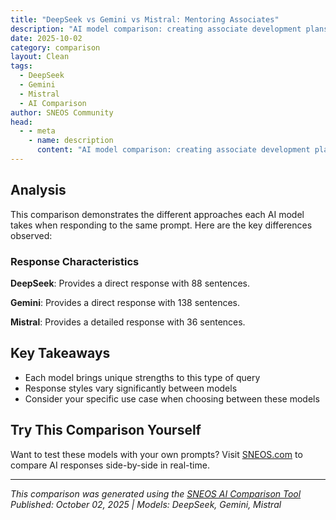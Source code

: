 ```yaml
---
title: "DeepSeek vs Gemini vs Mistral: Mentoring Associates"
description: "AI model comparison: creating associate development plans..."
date: 2025-10-02
category: comparison
layout: Clean
tags:
  - DeepSeek
  - Gemini
  - Mistral
  - AI Comparison
author: SNEOS Community
head:
  - - meta
    - name: description
      content: "AI model comparison: creating associate development plans..."
---
```


<ChatComparison
  title="DeepSeek vs Gemini vs Mistral: Mentoring Associates"
  prompt="creating associate development plans"
  :responses='{
    "DeepSeek": "Of course. Creating effective Associate Development Plans (ADPs) is a critical skill for any manager who wants to foster growth, improve performance, and retain top talent.\n\nThis guide will walk you through the entire process, from philosophy to a practical template.\n\n### The Philosophy: What is an ADP and Why is it Important?\n\nAn **Associate Development Plan (ADP)** is a collaborative, forward-looking document created by a manager and an associate. It outlines the skills, knowledge, and experiences the associate needs to develop to achieve their career goals and contribute more effectively to the organization.\n\n**Key Benefits:**\n*   **For the Associate:** Provides clarity, motivation, and a clear path for career growth.\n*   **For the Manager:** Builds a stronger, more skilled, and more engaged team.\n*   **For the Organization:** Increases retention, improves succession planning, and fosters a culture of continuous learning.\n\n---\n\n### The 5-Step Process for Creating an Effective ADP\n\nFollow these steps to ensure the plan is meaningful and actionable.\n\n#### Step 1: Preparation \u0026 Discovery (Before the Meeting)\n\nThis is the foundation. Don\u0027t go into the meeting cold.\n\n*   **Manager\u0027s Preparation:**\n    *   Review the associate\u0027s current job description and recent performance reviews.\n    *   Identify the key competencies required for their *current* role.\n    *   Gather feedback from other stakeholders (if appropriate).\n    *   Think about future business needs and potential opportunities.\n*   **Associate\u0027s Preparation:**\n    *   Encourage them to do a self-assessment of their strengths and weaknesses.\n    *   Ask them to reflect on their career aspirations (short-term and long-term).\n    *   Have them identify 2-3 skills they are most interested in developing.\n\n#### Step 2: The Collaborative Conversation\n\nThis is the core of the process. Schedule a dedicated, uninterrupted meeting (60-90 minutes).\n\n**Use a framework like the \u0022Paste, Present, Future\u0022 model to structure the conversation:**\n\n1.  **The Past \u0026 Present:**\n    *   **Strengths:** \u0022What are you most proud of? Where do you consistently excel?\u0022 (Be specific: \u0022Your project management on the X initiative was excellent.\u0022)\n    *   **Development Areas:** \u0022Where do you see opportunities for growth? What parts of your role are most challenging?\u0022 (Frame this constructively, not as criticism).\n\n2.  **The Future:**\n    *   **Career Aspirations:** \u0022Where would you like to be in 1-3 years? What kind of work energizes you?\u0022 (Listen for clues about desired roles, skills, or responsibilities).\n    *   **Business Alignment:** Connect their aspirations to team and company goals. \u0022Your interest in data analysis aligns perfectly with our department\u0027s goal to become more data-driven.\u0022\n\n#### Step 3: Define SMART Goals\n\nTranslate the conversation into concrete objectives. The best development goals are **SMART**:\n\n*   **S**pecific (Clear and unambiguous)\n*   **M**easurable (How will you track progress?)\n*   **A**chievable (Realistic and attainable)\n*   **R**elevant (Aligned with career and business goals)\n*   **T**ime-bound (Has a clear deadline)\n\n**Example of a weak goal:** \u0022Get better at public speaking.\u0022\n**Example of a SMART goal:** \u0022Deliver three team presentations on project updates over the next quarter, incorporating feedback from a manager after each one, with the goal of reducing filler words (\u0027um,\u0027 \u0027ah\u0027) by 50%.\u0022\n\n#### Step 4: Identify Development Methods\n\nDevelopment isn\u0027t just about formal training. Use the **70-20-10 Model** as a guide:\n\n*   **70% Experiential Learning (Learning by Doing):**\n    *   Stretch assignments or new projects.\n    *   Job rotation or shadowing.\n    *   Leading a meeting or a task force.\n    *   Mentoring a newer employee.\n\n*   **20% Social Learning (Learning from Others):**\n    *   Finding a mentor or coach.\n    *   Participating in peer coaching circles.\n    *   Requesting regular feedback from colleagues.\n    *   Joining a cross-functional team.\n\n*   **10% Formal Learning (Structured Training):**\n    *   Online courses (Coursera, LinkedIn Learning).\n    *   Workshops or conferences.\n    *   Reading books or industry publications.\n    *   Pursuing a certification.\n\nFor each SMART goal, identify a mix of these methods.\n\n#### Step 5: Document, Implement, and Follow Up\n\nA plan without follow-through is just a document.\n\n*   **Document the Plan:** Use a simple template (see below). Ensure both manager and associate have a copy.\n*   **Implement:** The associate takes ownership of their actions. The manager\u0027s role is to provide resources, remove obstacles, and offer support.\n*   **Schedule Check-ins:** This is non-negotiable. Schedule brief (30-minute) progress reviews monthly or quarterly to:\n    *   Discuss progress and challenges.\n    *   Adjust goals or methods if needed.\n    *   Celebrate small wins!\n\n---\n\n### Associate Development Plan (ADP) Template\n\n**Associate Name:** ________________________ **Manager Name:** ________________________\n**Date Created:** ________________________ **Review Date:** ________________________\n\n| Development Area \u0026 Goal | SMART Objective | Development Activities (70-20-10) | Target Date | Notes \u0026 Progress |\n| :--- | :--- | :--- | :--- | :--- |\n| **Skill: Project Management** | Lead the Q4 website refresh project, creating the project plan, running weekly stakeholder meetings, and delivering the project on time and within budget by Dec 1. | **70%:** Lead the project. \u003Cbr\u003E **20%:** Be mentored by Senior PM, Jane Doe. \u003Cbr\u003E **10%:** Complete \u0022Project Management Fundamentals\u0022 on LinkedIn Learning. | Dec 1 | |\n| **Skill: Data Analysis** | Independently create the monthly sales dashboard using Power BI, reducing the manager\u0027s review time by 75% within 6 months. | **70%:** Take over dashboard creation starting next month. \u003Cbr\u003E **20%:** Shadow a data analyst for 2 hours. \u003Cbr\u003E **10%:** Complete a Power BI beginner tutorial series. | 6 months from now |\n| **Career Growth: Team Leadership** | Act as a \u0022buddy\u0022 to one new hire in the next quarter, facilitating their onboarding and serving as their first point of contact for questions. | **70%:** Buddy responsibilities. \u003Cbr\u003E **20%:** Debrief with manager on the experience bi-weekly. \u003Cbr\u003E **10%:** Read \u0022The First-Time Manager.\u0022 | End of next quarter |\n\n**Associate\u0027s Career Aspiration (1-3 year outlook):**\n*e.g., \u0022Grow into a Senior Associate role with responsibilities for mentoring others and leading medium-complexity projects.\u0022*\n\n**Manager\u0027s Support \u0026 Commitments:**\n*e.g., \u0022I will connect you with Jane Doe for mentorship and ensure you have a license for the required training platform.\u0022*\n\n**Signatures:**\n**Associate:** ________________________ Date: _________\n**Manager:** ________________________ Date: _________\n\n---\n\n### Common Pitfalls to Avoid\n\n*   **It\u0027s a One-Time Event:** An ADP is a living document. Revisit and update it regularly.\n*   **It\u0027s Top-Down:** The associate must be the primary owner of their plan. It\u0027s a collaboration, not a directive.\n*   **No Follow-Through:** Failing to have check-in meetings is the fastest way to make the plan irrelevant.\n*   **Being Too Vague:** Goals like \u0022improve communication\u0022 are useless without specific, measurable actions.\n*   **Ignoring Strengths:** Development isn\u0027t just about fixing weaknesses. Leveraging and amplifying strengths is often more powerful.\n\nBy following this structured yet flexible approach, you can transform the ADP from a bureaucratic checkbox into a powerful engine for growth and engagement.",
    "Gemini": "Creating effective associate development plans is crucial for employee growth, retention, and overall organizational success. Here\u0027s a comprehensive guide to creating them:\n\n**I. Understanding the Purpose \u0026 Benefits of Associate Development Plans**\n\n*   **Purpose:**\n    *   To identify and develop associates\u0027 skills, knowledge, and abilities to meet current and future job demands.\n    *   To align individual growth with organizational goals.\n    *   To provide a structured framework for learning and improvement.\n    *   To boost employee engagement, motivation, and job satisfaction.\n    *   To improve performance and productivity.\n    *   To prepare associates for advancement opportunities.\n\n*   **Benefits:**\n    *   **Enhanced Employee Performance:** Developed skills lead to better job performance.\n    *   **Increased Employee Engagement:** Associates feel valued and invested in, leading to higher engagement.\n    *   **Improved Employee Retention:** Development opportunities reduce turnover by showing commitment to growth.\n    *   **Succession Planning:** Development plans help prepare future leaders.\n    *   **Meeting Organizational Goals:** Development ensures employees have the skills needed to achieve strategic objectives.\n    *   **Adaptability to Change:** Equipping employees with skills to adapt to new technologies and market trends.\n    *   **Competitive Advantage:**  A skilled workforce provides a significant competitive edge.\n\n**II. Key Components of an Associate Development Plan**\n\nA good development plan should be:\n\n*   **Specific:** Clearly defined goals and actions.\n*   **Measurable:** Progress can be tracked and evaluated.\n*   **Achievable:** Realistic and attainable within a reasonable timeframe.\n*   **Relevant:** Aligned with the associate\u0027s role, career aspirations, and organizational needs.\n*   **Time-bound:**  Established deadlines for completion of activities.\n\nHere\u0027s a breakdown of the key sections:\n\n1.  **Associate Information:**\n    *   Associate Name\n    *   Job Title\n    *   Department\n    *   Date of Plan Creation\n    *   Review Date\n\n2.  **Current Role Assessment:**\n    *   **Key Responsibilities:**  A brief summary of the associate\u0027s current job duties.\n    *   **Performance Strengths:**  Areas where the associate consistently excels.  Provide specific examples.\n    *   **Areas for Improvement:**  Areas where the associate can improve their performance. Be specific and constructive.  Again, provide examples. This isn\u0027t about being critical; it\u0027s about identifying opportunities for growth.\n    *   **Performance Goals (aligned with role):**  Specific, measurable goals for the current role.\n\n3.  **Career Aspirations and Interests:**\n    *   **Short-Term Goals (1-2 years):**  What the associate hopes to achieve in the next few years. This could include gaining specific skills, taking on new responsibilities, or mastering current tasks.\n    *   **Long-Term Goals (3-5 years\u002B):**  The associate\u0027s desired career path and ultimate career goals.\n    *   **Interests:**  Areas of interest that may not be directly related to their current role but could inform future development.\n\n4.  **Development Goals:**\n    *   These are specific objectives to help the associate improve their skills, knowledge, and abilities. They should be directly linked to the areas for improvement and career aspirations.\n    *   Examples:\n        *   Improve communication skills\n        *   Develop leadership abilities\n        *   Gain proficiency in a new software program\n        *   Enhance project management skills\n        *   Increase knowledge of industry trends\n    *   Each goal should have associated development activities.\n\n5.  **Development Activities:**\n    *   This is the action plan for achieving the development goals.  It outlines *how* the associate will develop the identified skills and knowledge.\n    *   Examples of Development Activities:\n        *   **Training Courses/Workshops:**  Internal or external training programs related to the development goals.  Specify the course name, provider, and dates.\n        *   **Mentoring/Coaching:**  Partnering with a more experienced employee for guidance and support.  Specify the mentor/coach, meeting frequency, and topics to be covered.\n        *   **On-the-Job Assignments/Projects:**  Taking on new or challenging assignments that provide opportunities to practice and apply new skills.  Specify the project, responsibilities, and expected outcomes.\n        *   **Job Shadowing:** Observing a colleague in a different role or department to gain insight into their responsibilities and learn new skills.  Specify the person being shadowed and the focus areas.\n        *   **Self-Study/Reading:**  Reading books, articles, or online resources related to the development goals.  Specify the materials to be read.\n        *   **Conferences/Webinars:**  Attending industry events to learn about new trends and network with professionals.  Specify the event name and date.\n        *   **Professional Certifications:**  Pursuing certifications to demonstrate expertise in a specific area.  Specify the certification name and requirements.\n        *   **Cross-Training:**  Learning the skills and responsibilities of a different role to broaden knowledge and improve adaptability.\n        *   **E-Learning Modules:** Completing online learning modules related to the development goals. Specify the module names.\n        *   **Leading Meetings/Presentations:** Providing opportunities for practice with public speaking and leadership skills.\n\n6.  **Resources Needed:**\n    *   Identify any resources needed to support the development activities. This might include:\n        *   Budget for training courses or conferences\n        *   Time off for training or self-study\n        *   Access to specific software or equipment\n        *   Mentorship or coaching from a senior employee\n        *   Support from the manager or team\n\n7.  **Timeline \u0026 Milestones:**\n    *   Establish a realistic timeline for completing each development activity.\n    *   Set milestones to track progress and ensure the plan stays on track.\n    *   This section helps the associate stay accountable and allows for adjustments as needed.\n\n8.  **Progress Tracking \u0026 Evaluation:**\n    *   How will progress be measured and tracked?  This could involve:\n        *   Regular check-ins with the manager\n        *   Self-assessment questionnaires\n        *   360-degree feedback\n        *   Performance reviews\n        *   Project deliverables\n        *   Certification completion\n    *   Include a section for documenting progress and any adjustments made to the plan.\n\n9.  **Signatures:**\n    *   Associate Signature:  Acknowledges the associate\u0027s commitment to the plan.\n    *   Manager Signature:  Acknowledges the manager\u0027s support and commitment to providing the resources needed for development.\n    *   HR Representative Signature (optional): May be included for oversight and support.\n\n**III. The Process of Creating an Associate Development Plan**\n\n1.  **Initial Meeting and Discussion:**\n    *   The manager and associate should meet to discuss the associate\u0027s performance, career aspirations, and development needs.\n    *   This is a crucial step for building trust and ensuring the plan is aligned with the associate\u0027s goals and the organization\u0027s needs.\n    *   Review the associate\u0027s job description and performance review.\n    *   Ask the associate about their career goals and interests.\n    *   Identify any skills gaps or areas for improvement.\n    *   Discuss potential development activities.\n\n2.  **Plan Development:**\n    *   Based on the initial discussion, the manager and associate collaborate to develop the development plan.\n    *   The plan should be specific, measurable, achievable, relevant, and time-bound (SMART).\n    *   The plan should include clear goals, development activities, resources needed, and a timeline.\n    *   The associate should take ownership of the plan.\n\n3.  **Plan Review and Approval:**\n    *   The manager reviews the plan to ensure it is aligned with organizational goals and that the development activities are appropriate.\n    *   The plan may also be reviewed by HR or a senior leader.\n    *   Once approved, the plan is signed by the associate and the manager.\n\n4.  **Implementation and Monitoring:**\n    *   The associate begins implementing the development plan, participating in the identified activities.\n    *   The manager provides ongoing support and guidance.\n    *   Regular check-ins are held to track progress and make adjustments as needed.\n\n5.  **Regular Check-ins and Feedback:**\n    *   Schedule regular check-in meetings (e.g., monthly or quarterly) to discuss progress, address any challenges, and provide feedback.\n    *   These meetings are an opportunity to adjust the plan as needed and ensure it remains relevant.\n    *   Provide constructive feedback to help the associate stay on track and improve their skills.\n\n6.  **Plan Evaluation and Revision:**\n    *   At the end of the plan\u0027s timeframe (typically annually), the manager and associate evaluate the results.\n    *   Did the associate achieve the development goals?\n    *   What were the successes and challenges?\n    *   What adjustments need to be made to the plan?\n    *   The plan is then revised for the next year.\n\n**IV. Best Practices for Creating Effective Development Plans:**\n\n*   **Tailor the Plan to the Individual:** No two development plans should be the same. They should be customized to the associate\u0027s specific needs, goals, and learning style.\n*   **Focus on Strengths:** While addressing areas for improvement is important, also focus on developing and leveraging the associate\u0027s strengths.\n*   **Provide Opportunities for Stretch Assignments:** Assign challenging tasks that push the associate outside of their comfort zone and allow them to learn new skills.\n*   **Encourage Feedback and Input:** Create a culture where associates feel comfortable providing feedback on the development process and suggesting new ideas.\n*   **Make it a Collaborative Process:** The development plan should be a joint effort between the associate and the manager. This ensures buy-in and ownership.\n*   **Support with Resources:** Provide the necessary resources, such as training budgets, time off, and mentorship, to support the associate\u0027s development.\n*   **Track Progress Regularly:** Monitor progress regularly and provide feedback to ensure the associate is staying on track.\n*   **Be Flexible:** Be willing to adjust the plan as needed based on the associate\u0027s progress, changing business needs, or unforeseen circumstances.\n*   **Recognize and Reward Progress:** Acknowledge and celebrate the associate\u0027s achievements and progress throughout the development process.  This reinforces positive behavior and motivates them to continue learning and growing.\n*   **Connect to Business Goals:** Emphasize how the associate\u0027s development contributes to the overall success of the organization.\n\n**V.  Common Mistakes to Avoid:**\n\n*   **Generic Plans:** Using the same template for everyone without considering individual needs.\n*   **Lack of Associate Input:** Creating a plan without involving the associate in the process.\n*   **Unrealistic Goals:** Setting goals that are too ambitious or not achievable within the given timeframe.\n*   **Insufficient Resources:** Failing to provide the necessary resources to support the development activities.\n*   **Lack of Follow-Up:** Not tracking progress or providing ongoing feedback.\n*   **Ignoring Performance Issues:** Using the development plan as a substitute for addressing performance problems.\n*   **Focusing Only on Weaknesses:**  Neglecting to develop existing strengths.\n*   **No Clear Timeline:**  Missing deadlines and lacking accountability.\n*   **Not Adapting to Change:**  Failing to adjust the plan as circumstances evolve.\n\n**VI.  Tools and Templates:**\n\n*   There are many templates available online for creating associate development plans. Search for \u0022employee development plan template\u0022 or \u0022individual development plan template.\u0022\n*   Your organization may also have its own template or system for creating development plans.\n*   HR software can help track and manage development plans.\n\nBy following these guidelines, you can create effective associate development plans that will help your employees grow, improve their performance, and contribute to the success of your organization.  Remember, employee development is an investment that pays off in the long run.\n",
    "Mistral": "Creating associate development plans is a crucial step in fostering growth and ensuring that employees are well-equipped to meet their career goals and contribute effectively to the organization. Here\u2019s a step-by-step guide to creating effective associate development plans:\n\n### 1. **Assess Current Skills and Performance**\n   - **Self-Assessment:** Encourage associates to evaluate their current skills, strengths, and areas for improvement.\n   - **Manager Assessment:** Managers should provide feedback based on performance reviews, observations, and project outcomes.\n   - **360-Degree Feedback:** Gather input from peers, subordinates, and other stakeholders to get a comprehensive view.\n\n### 2. **Identify Career Goals**\n   - **Short-Term Goals:** Define what the associate aims to achieve in the next 6-12 months.\n   - **Long-Term Goals:** Outline broader career aspirations over the next 3-5 years.\n   - **Alignment with Organizational Goals:** Ensure that individual goals align with the company\u2019s objectives and values.\n\n### 3. **Set Development Objectives**\n   - **Skill Development:** Identify specific skills that need improvement or new skills that need to be acquired.\n   - **Knowledge Gaps:** Determine areas where additional knowledge is required.\n   - **Behavioral Competencies:** Address any behavioral or soft skills that need enhancement.\n\n### 4. **Create a Development Plan**\n   - **Training and Education:** Identify relevant courses, workshops, or certifications.\n   - **On-the-Job Training:** Assign projects or tasks that will help develop the desired skills.\n   - **Mentoring and Coaching:** Pair the associate with a mentor or coach who can provide guidance and support.\n   - **Job Rotation:** Consider rotating the associate through different roles or departments to gain diverse experience.\n   - **Networking Opportunities:** Encourage participation in industry conferences, seminars, or professional associations.\n\n### 5. **Define Milestones and Timelines**\n   - **Short-Term Milestones:** Set specific, measurable goals for the next 3-6 months.\n   - **Long-Term Milestones:** Outline broader goals for the next 1-3 years.\n   - **Review Points:** Schedule regular check-ins to assess progress and make adjustments as needed.\n\n### 6. **Allocate Resources**\n   - **Budget:** Allocate funds for training, courses, and other development activities.\n   - **Time:** Ensure that the associate has the necessary time to engage in development activities.\n   - **Support:** Provide access to tools, materials, and support systems needed for development.\n\n### 7. **Monitor and Evaluate Progress**\n   - **Regular Check-Ins:** Schedule periodic meetings to discuss progress, challenges, and any necessary adjustments.\n   - **Feedback Loop:** Encourage continuous feedback from managers, peers, and the associate themselves.\n   - **Performance Metrics:** Use key performance indicators (KPIs) to measure progress and success.\n\n### 8. **Adjust and Adapt**\n   - **Flexibility:** Be prepared to adjust the plan based on changing circumstances, new opportunities, or shifts in organizational priorities.\n   - **Continuous Improvement:** Regularly review and update the development plan to ensure it remains relevant and effective.\n\n### Example Development Plan Template\n\n| **Category**                | **Details**                                                                 |\n|-----------------------------|-----------------------------------------------------------------------------|\n| **Associate Name**          | [Associate\u2019s Name]                                                         |\n| **Current Role**            | [Current Job Title]                                                        |\n| **Career Goals**            | [Short-Term and Long-Term Goals]                                            |\n| **Development Objectives**  | [Specific Skills, Knowledge, Behavioral Competencies]                       |\n| **Development Activities**  | [Training, On-the-Job Training, Mentoring, Job Rotation, Networking]       |\n| **Milestones and Timelines**| [Short-Term and Long-Term Milestones, Review Points]                        |\n| **Resources Allocated**      | [Budget, Time, Support Systems]                                             |\n| **Progress Monitoring**     | [Regular Check-Ins, Feedback Loop, Performance Metrics]                     |\n| **Adjustments**             | [Flexibility, Continuous Improvement]                                       |\n\n### Conclusion\nCreating associate development plans requires a collaborative effort between the associate and their manager. By setting clear goals, providing the necessary resources, and regularly monitoring progress, you can help associates achieve their career aspirations while contributing to the organization\u2019s success."
  }'
  published-date="01:01"
/>

## Analysis

This comparison demonstrates the different approaches each AI model takes when responding to the same prompt. Here are the key differences observed:

### Response Characteristics

**DeepSeek**: Provides a direct response with 88 sentences. 

**Gemini**: Provides a direct response with 138 sentences. 

**Mistral**: Provides a detailed response with 36 sentences. 

## Key Takeaways

- Each model brings unique strengths to this type of query
- Response styles vary significantly between models
- Consider your specific use case when choosing between these models

## Try This Comparison Yourself

Want to test these models with your own prompts? Visit [SNEOS.com](https://sneos.com) to compare AI responses side-by-side in real-time.

---

*This comparison was generated using the [SNEOS AI Comparison Tool](https://sneos.com)*
*Published: October 02, 2025 | Models: DeepSeek, Gemini, Mistral*
